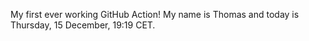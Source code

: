 My first ever working GitHub Action!
My name is Thomas and today is Thursday, 15 December, 19:19 CET. 

